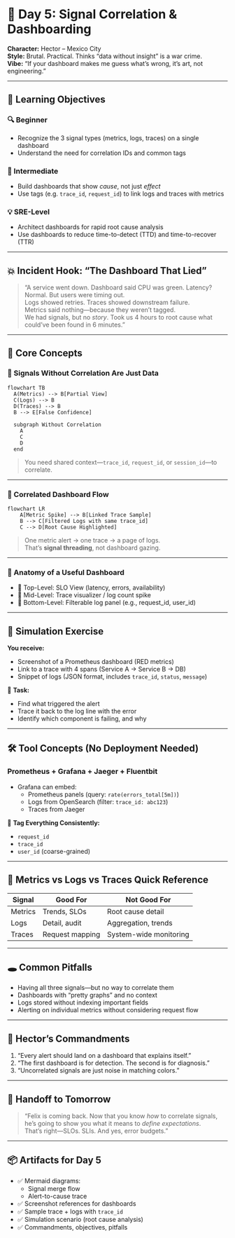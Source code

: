 # 🧱 **Day 5: Signal Correlation & Dashboarding**

**Character:** Hector – Mexico City  
**Style:** Brutal. Practical. Thinks “data without insight” is a war crime.  
**Vibe:** “If your dashboard makes me guess what’s wrong, it’s art, not engineering.”

---

## 🎯 Learning Objectives

### 🔍 Beginner
- Recognize the 3 signal types (metrics, logs, traces) on a single dashboard  
- Understand the need for correlation IDs and common tags

### 🧩 Intermediate
- Build dashboards that show *cause*, not just *effect*  
- Use tags (e.g. `trace_id`, `request_id`) to link logs and traces with metrics

### 💡 SRE-Level
- Architect dashboards for rapid root cause analysis  
- Use dashboards to reduce time-to-detect (TTD) and time-to-recover (TTR)

---

## 💥 Incident Hook: “The Dashboard That Lied”

> “A service went down. Dashboard said CPU was green. Latency? Normal. But users were timing out.  
> Logs showed retries. Traces showed downstream failure.  
> Metrics said nothing—because they weren’t tagged.  
> We had signals, but no *story*. Took us 4 hours to root cause what could’ve been found in 6 minutes.”

---

## 🧠 Core Concepts

### 🔹 Signals Without Correlation Are Just Data

```mermaid
flowchart TB
  A(Metrics) --> B[Partial View]
  C(Logs) --> B
  D(Traces) --> B
  B --> E[False Confidence]

  subgraph Without Correlation
    A
    C
    D
  end
```

> You need shared context—`trace_id`, `request_id`, or `session_id`—to correlate.

---

### 🔹 Correlated Dashboard Flow

```mermaid
flowchart LR
    A[Metric Spike] --> B[Linked Trace Sample]
    B --> C[Filtered Logs with same trace_id]
    C --> D[Root Cause Highlighted]
```

> One metric alert → one trace → a page of logs.  
> That’s **signal threading**, not dashboard gazing.

---

### 🔹 Anatomy of a Useful Dashboard

- 🔹 Top-Level: SLO View (latency, errors, availability)  
- 🔹 Mid-Level: Trace visualizer / log count spike  
- 🔹 Bottom-Level: Filterable log panel (e.g., request_id, user_id)

---

## 🧪 Simulation Exercise

**You receive:**
- Screenshot of a Prometheus dashboard (RED metrics)
- Link to a trace with 4 spans (Service A → Service B → DB)
- Snippet of logs (JSON format, includes `trace_id`, `status`, `message`)

📌 **Task:**
- Find what triggered the alert
- Trace it back to the log line with the error
- Identify which component is failing, and why

---

## 🛠 Tool Concepts (No Deployment Needed)

### Prometheus + Grafana + Jaeger + Fluentbit

- Grafana can embed:
  - Prometheus panels (query: `rate(errors_total[5m])`)
  - Logs from OpenSearch (filter: `trace_id: abc123`)
  - Traces from Jaeger

🧠 **Tag Everything Consistently:**
- `request_id`
- `trace_id`
- `user_id` (coarse-grained)

---

## 🧰 Metrics vs Logs vs Traces Quick Reference

| Signal | Good For | Not Good For |
|--------|----------|--------------|
| Metrics | Trends, SLOs | Root cause detail |
| Logs | Detail, audit | Aggregation, trends |
| Traces | Request mapping | System-wide monitoring |

---

## 🕳️ Common Pitfalls

- Having all three signals—but no way to correlate them  
- Dashboards with “pretty graphs” and no context  
- Logs stored without indexing important fields  
- Alerting on individual metrics without considering request flow

---

## 📜 Hector’s Commandments

1. “Every alert should land on a dashboard that explains itself.”  
2. “The first dashboard is for detection. The second is for diagnosis.”  
3. “Uncorrelated signals are just noise in matching colors.”

---

## 🤝 Handoff to Tomorrow

> “Felix is coming back. Now that you know *how* to correlate signals, he’s going to show you what it means to *define expectations*.  
> That’s right—SLOs. SLIs. And yes, error budgets.”

---

## 📦 Artifacts for Day 5

- ✅ Mermaid diagrams:
  - Signal merge flow
  - Alert-to-cause trace
- ✅ Screenshot references for dashboards
- ✅ Sample trace + logs with `trace_id`
- ✅ Simulation scenario (root cause analysis)
- ✅ Commandments, objectives, pitfalls

